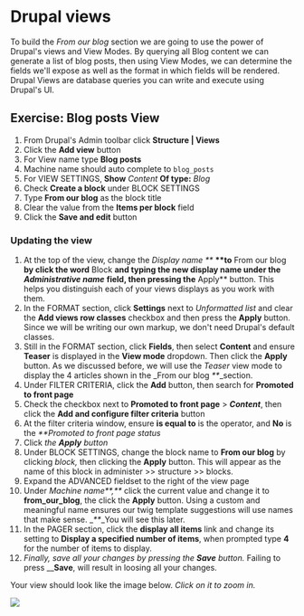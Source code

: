 # Drupal views

To build the _From our blog_ section we are going to use the power of Drupal's views and View Modes. By querying all Blog content we can generate a list of blog posts, then using View Modes, we can determine the fields we'll expose as well as the format in which fields will be rendered. Drupal Views are database queries you can write and execute using Drupal's UI.

## Exercise: Blog posts View

1. From Drupal's Admin toolbar click **Structure \| Views**
2. Click the **Add view** button
3. For View name type **Blog posts**
4. Machine name should auto complete to `blog_posts`
5. For VIEW SETTINGS, **Show** _Content_ **Of type:** _Blog_
6. Check **Create a block** under BLOCK SETTINGS
7. Type **From our blog** as the block title
8. Clear the value from the **Items per block** field
9. Click the **Save and edit** button

### Updating the view

1. At the top of the view, change the _Display name \*\*_ **\*\*to** From our blog **by click the word** Block **and typing the new display name under the** _**Administrative name**_ **field, then pressing the** Apply\*\* button.  This helps you distinguish each of your views displays as you work with them.
2. In the FORMAT section, click **Settings** next to _Unformatted list_ and clear the **Add views row classes** checkbox and then press the **Apply** button.  Since we will be writing our own markup, we don't need Drupal's default classes.
3. Still in the FORMAT section, click **Fields**, then select **Content** and ensure **Teaser** is displayed in the **View mode** dropdown.  Then click the **Apply** button.  As we discussed before, we will use the _Teaser_ view mode to display the 4 articles shown in the \_From our blog _\*\*_\_section.
4. Under FILTER CRITERIA, click the **Add** button, then search for **Promoted to front page**
5. Check the checkbox next to **Promoted to front page** &gt; _**Content**_, then click the **Add and configure filter criteria** button
6. At the filter criteria window, ensure **is equal to** is the operator, and **No** is the _\*\*Promoted to front page status_
7. Click _the **Apply** button_
8. Under BLOCK SETTINGS, change the block name to **From our blog** by clicking _block,_ then clicking the **Apply** button.  This will appear as the name of this block in administer &gt;&gt; structure &gt;&gt; blocks.
9. Expand the ADVANCED fieldset to the right of the view page
10. Under _Machine name**,**_ click the current value and change it to **from\_our\_blog**, the click the **Apply** button.  Using a custom and meaningful name ensures our twig template suggestions will use names that make sense. \__\*\*_\_You will see this later.
11. In the PAGER section, click the **display all items** link and change its setting to **Display a specified number of items**, when prompted type **4** for the number of items to display.
12. _Finally, save all your changes by pressing the **Save** button._  Failing to press \_\_**Save**, will result in loosing all your changes.

Your view should look like the image below. _Click on it to zoom in._

![](https://github.com/mediacurrent/olas2021/tree/3b28c0d1dd89b8a2435454b6cf7ddbbd311fdc74/drupal/components/.gitbook/assets/view.png)

